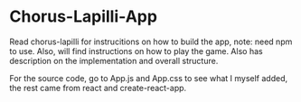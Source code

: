# Chorus-Lapilli-App

Read chorus-lapilli for instrucitions on how to build the app, note:
need npm to use. Also, will find instructions on how to play the game.
Also has description on the implementation and overall structure. 

For the source code, go to App.js and App.css to see what I myself
added, the rest came from react and create-react-app. 
